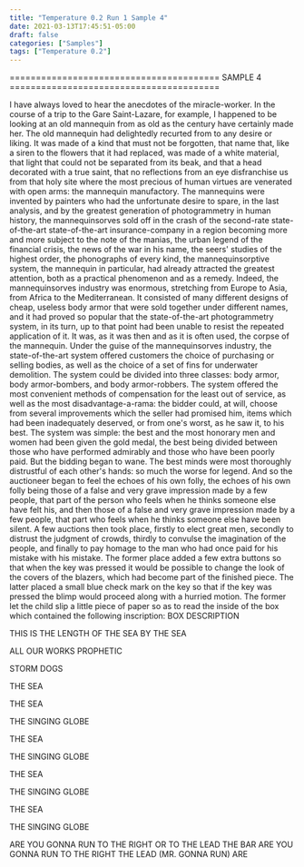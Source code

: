 ```yaml
---
title: "Temperature 0.2 Run 1 Sample 4"
date: 2021-03-13T17:45:51-05:00
draft: false
categories: ["Samples"]
tags: ["Temperature 0.2"]
---
```


======================================== SAMPLE 4 ========================================

I have always loved to hear the anecdotes of the miracle-worker. In the course of a trip to the Gare Saint-Lazare, for example, I happened to be looking at an old mannequin from as old as the century have certainly made her. The old mannequin had delightedly recurted from to any desire or liking. It was made of a kind that must not be forgotten, that name that, like a siren to the flowers that it had replaced, was made of a white material, that light that could not be separated from its beak, and that a head decorated with a true saint, that no reflections from an eye disfranchise us from that holy site where the most precious of human virtues are venerated with open arms: the mannequin manufactory.
The mannequins were invented by painters who had the unfortunate desire to spare, in the last analysis, and by the greatest generation of photogrammetry in human history, the mannequinsorves sold off in the crash of the second-rate state-of-the-art state-of-the-art insurance-company in a region becoming more and more subject to the note of the manias, the urban legend of the financial crisis, the news of the war in his name, the seers' studies of the highest order, the phonographs of every kind, the mannequinsorptive system, the mannequin in particular, had already attracted the greatest attention, both as a practical phenomenon and as a remedy. Indeed, the mannequinsorves industry was enormous, stretching from Europe to Asia, from Africa to the Mediterranean. It consisted of many different designs of cheap, useless body armor that were sold together under different names, and it had proved so popular that the state-of-the-art photogrammetry system, in its turn, up to that point had been unable to resist the repeated application of it.
It was, as it was then and as it is often used, the corpse of the mannequin. Under the guise of the mannequinsorves industry, the state-of-the-art system offered customers the choice of purchasing or selling bodies, as well as the choice of a set of fins for underwater demolition. The system could be divided into three classes: body armor, body armor-bombers, and body armor-robbers. The system offered the most convenient methods of compensation for the least out of service, as well as the most disadvantage-a-rama: the bidder could, at will, choose from several improvements which the seller had promised him, items which had been inadequately deserved, or from one's worst, as he saw it, to his best. The system was simple: the best and the most honorary men and women had been given the gold medal, the best being divided between those who have performed admirably and those who have been poorly paid. But the bidding began to wane. The best minds were most thoroughly distrustful of each other's hands: so much the worse for legend. And so the auctioneer began to feel the echoes of his own folly, the echoes of his own folly being those of a false and very grave impression made by a few people, that part of the person who feels when he thinks someone else have felt his, and then those of a false and very grave impression made by a few people, that part who feels when he thinks someone else have been silent. A few auctions then took place, firstly to elect great men, secondly to distrust the judgment of crowds, thirdly to convulse the imagination of the people, and finally to pay homage to the man who had once paid for his mistake with his mistake. The former place added a few extra buttons so that when the key was pressed it would be possible to change the look of the covers of the blazers, which had become part of the finished piece. The latter placed a small blue check mark on the key so that if the key was pressed the blimp would proceed along with a hurried motion. The former let the child slip a little piece of paper so as to read the inside of the box which contained the following inscription: 
 BOX DESCRIPTION 

THIS IS THE LENGTH OF THE SEA 
BY THE SEA 

ALL OUR WORKS PROPHETIC 

STORM DOGS 

THE SEA 

THE SEA 

THE SINGING GLOBE 

THE SEA 

THE SINGING GLOBE 

THE SEA 

THE SINGING GLOBE 

THE SEA 

THE SINGING GLOBE 

ARE YOU GONNA RUN 
TO THE RIGHT OR TO THE LEAD THE BAR 
ARE YOU GONNA RUN 
TO THE RIGHT 
THE LEAD (MR. GONNA RUN) 
ARE
